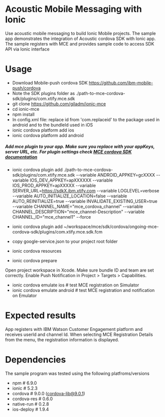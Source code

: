 # Acoustic Mobile Messaging with Ionic 
Use acoustic mobile messaging to build Ionic Mobile projects. The sample app demonstrates the integration of Acoustic cordova SDK with Ionic app. 
The sample registers with MCE and provides sample code to access SDK API via Ionic interface

# Usage
- Download Mobile-push cordova SDK https://github.com/ibm-mobile-push/cordova
- Note the SDK plugins folder as ./path-to-mce-cordova-sdk/plugins/com.xtify.mce.sdk  
- git clone https://github.com/giladm/ionic-mce
- cd ionic-mce
- npm install
- In config.xml file: replace id from 'com.replaceid' to the package used in android and to the bundleId used in iOS
- ionic cordova platform add ios
- ionic cordova platform add android
##### Add mce plugin to your app. Make sure you replace with your appKeys, server URL, etc. For  plugin settings check [MCE cordova SDK documentation](https://developer.ibm.com/customer-engagement/tutorials/creating-projects-with-apache-cordova-plugin/) 
- ionic cordova plugin add ./path-to-mce-cordova-sdk/plugins/com.xtify.mce.sdk  --variable ANDROID\_APPKEY=gcXXXX  --variable IOS\_DEV\_APPKEY=apXXXXXX  --variable IOS\_PROD\_APPKEY=apXXXXX  --variable SERVER_URL=https://sdkX.ibm.xtify.com --variable LOGLEVEL=verbose  --variable AUTO_INITIALIZE_LOCATION=false --variable AUTO_REINITIALIZE=true  --variable INVALIDATE_EXISTING_USER=true --variable CHANNEL_NAME="mce_cordova_channel" --variable CHANNEL_DESCRIPTION="mce_channel-Description" --variable CHANNEL_ID="mce_channel1" --force  

- ionic cordova plugin add ~/workspace/mce/sdk/cordova/ongoing-mce-cordova-sdk/plugins/com.xtify.mce.sdk.fcm
- copy google-service.json to your project root folder
- ionic cordova resources
- ionic cordova prepare
 
 Open project workspace in Xcode. Make sure bundle ID and team are set correctly. Enable Push Notification in Project > Targets > Capabilities.
- ionic cordova emulate ios  # test MCE registration on Simulator
- ionic cordova emulate android  # test MCE registration and notification on Emulator

# Expected results
App registers with IBM Watson Customer Engagement platform and receives userId and channel Id. When selecting MCE Registration Details from the menu, the registration information is displayed.

# Dependencies 
The sample program was tested using the following platfroms/versions
- npm         # 6.9.0
- ionic      	# 5.2.3
- cordova     # 9.0.0 (cordova-lib@9.0.1)
- cordova-res # 0.6.0 
- native-run	# 0.2.8
- ios-deploy	# 1.9.4
